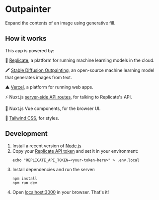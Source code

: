 # Outpainter

Expand the contents of an image using generative fill.

## How it works

This app is powered by:

🚀 [Replicate](https://replicate.com/?utm_source=project&utm_campaign=outpainter), a platform for running machine learning models in the cloud.

🖍️ [Stable Diffusion Outpainting](https://replicate.com/stability-ai/stable-diffusion-inpainting?utm_source=project&utm_campaign=outpainter), an open-source machine learning model that generates images from text.

▲ [Vercel](https://vercel.com/), a platform for running web apps.

⚡️ Nuxt.js [server-side API routes](server/api), for talking to Replicate's API.

👀 Nuxt.js Vue components, for the browser UI.

🍃 [Tailwind CSS](https://tailwindcss.com/), for styles.

## Development

1. Install a recent version of [Node.js](https://nodejs.org/)
1. Copy your [Replicate API token](https://replicate.com/account?utm_source=project&utm_campaign=outpainter) and set it in your environment:
   ```
   echo "REPLICATE_API_TOKEN=<your-token-here>" > .env.local
   ```
1. Install dependencies and run the server:
   ```
   npm install
   npm run dev
   ```
1. Open [localhost:3000](http://localhost:3000) in your browser. That's it!

